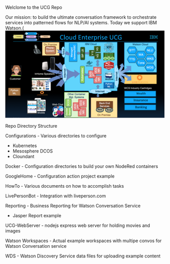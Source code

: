 Welclome to the UCG Repo

Our mission: to build the ultimate conversation framework to orchestrate services into patterned flows for NLP/AI systems. Today we support IBM Watson.(
![Cloud Enterprise UCG](/UCG/Images/UCG-Cloud.png)


Repo Directory Structure

Configurations - Various directories to configure
   - Kubernetes
   - Mesosphere DCOS
   - Cloundant

Docker - Configuration directories to build your own NodeRed containers

GoogleHome - Configuration action project example

HowTo - Various documents on how to accomplish tasks

LivePersonBot - Integration with liveperson.com

Reporting - Business Reporting for Watson Conversation Service
   - Jasper Report example

UCG-WebServer - nodejs express web server for holding movies and images

Watson Workspaces - Actual example workspaces with multipe convos for 
Watson Conversation service

WDS - Watson Discovery Service data files for uploading example content

